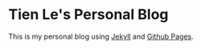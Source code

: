 # Tien Le's Personal Blog
This is my personal blog using [Jekyll](https://jekyllrb.com) and [Github Pages](https://pages.github.com/).